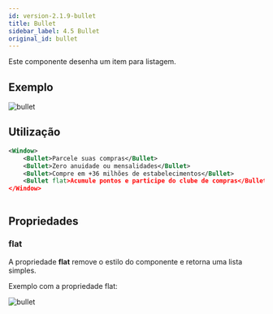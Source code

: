 ```yaml
---
id: version-2.1.9-bullet
title: Bullet
sidebar_label: 4.5 Bullet
original_id: bullet
---
```


Este componente desenha um item para listagem.

## Exemplo

![bullet](assets/images_components/v2.0.0/bullet.jpg)

## Utilização

```xml
<Window>
    <Bullet>Parcele suas compras</Bullet>
    <Bullet>Zero anuidade ou mensalidades</Bullet>
    <Bullet>Compre em +36 milhões de estabelecimentos</Bullet>
    <Bullet flat>Acumule pontos e participe do clube de compras</Bullet>
</Window>
```

![]()

## Propriedades

### flat

A propriedade **flat** remove o estilo do componente e retorna uma lista simples.

Exemplo com a propriedade flat:

![bullet](assets/images_components/bullet-flat.png)
